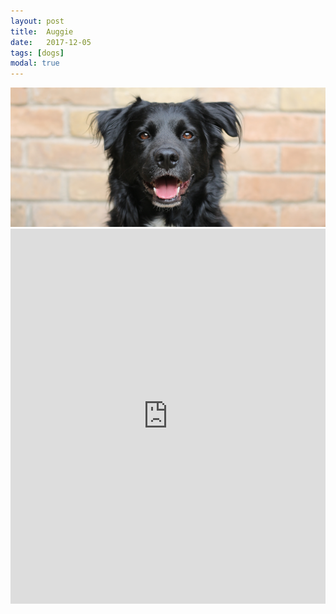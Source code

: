 ```yaml
---
layout: post
title:  Auggie
date:   2017-12-05
tags: [dogs]
modal: true
---
```

<span class="image featured"><img id="myImg" src="/images/2017-12-05-auggie.png" alt=""></span>
<c><iframe src="https://drive.google.com/a/ferrell.io/embeddedfolderview?id=1v96b77USavblJ9Vol1S88PtVwZxZA6x1#grid" style="width:100%; height:600px; border:0;"></iframe></c>
